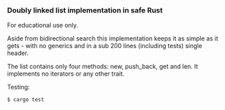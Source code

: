 ### Doubly linked list implementation in **safe** Rust

For educational use only.

Aside from bidirectional search this implementation keeps it as simple as it gets - with no generics and in a sub 200 lines (including tests) single header.

The list contains only four methods: new, push_back, get and len. It implements no iterators or any other trait.

Testing:

```$ cargo test```
